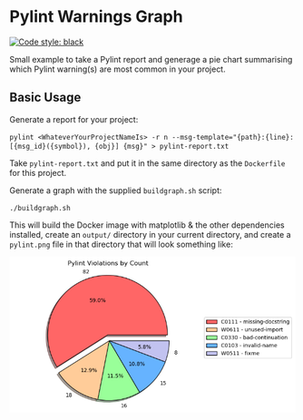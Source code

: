 # Pylint Warnings Graph

[![Code style: black](https://img.shields.io/badge/code%20style-black-000000.svg)](https://github.com/ambv/black)

Small example to take a Pylint report and generage a pie chart
summarising which Pylint warning(s) are most common in your
project.

## Basic Usage

Generate a report for your project:

```shell
pylint <WhateverYourProjectNameIs> -r n --msg-template="{path}:{line}: [{msg_id}({symbol}), {obj}] {msg}" > pylint-report.txt
```

Take `pylint-report.txt` and put it in the same directory as the `Dockerfile` for
this project.

Generate a graph with the supplied `buildgraph.sh` script:

```shell
./buildgraph.sh
```

This will build the Docker image with matplotlib & the other
dependencies installed, create an `output/` directory in your current directory,
and create a `pylint.png` file in that directory that will look something like:

![Pie Chart of Violations](./pylint.png)
